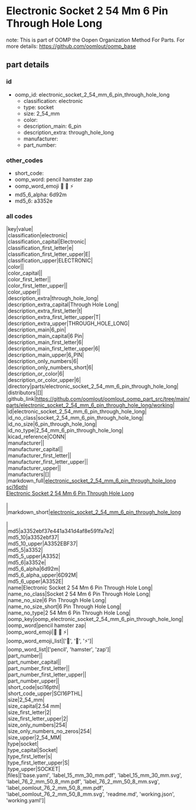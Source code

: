 # Electronic Socket 2 54 Mm 6 Pin Through Hole Long  

note: This is part of OOMP the Oopen Organization Method For Parts. For more details: https://github.com/oomlout/oomp_base

##  part details





### id
* oomp_id: electronic_socket_2_54_mm_6_pin_through_hole_long
  * classification: electronic
  * type: socket
  * size: 2_54_mm
  * color: 
  * description_main: 6_pin
  * description_extra: through_hole_long
  * manufacturer: 
  * part_number: 

### other_codes
* short_code: 
* oomp_word: pencil hamster zap
* oomp_word_emoji :pencil: :hamster: :zap:
* md5_6_alpha: 6d92m
* md5_6: a3352e

### all codes 
|key|value|  
|classification|electronic|  
|classification_capital|Electronic|  
|classification_first_letter|e|  
|classification_first_letter_upper|E|  
|classification_upper|ELECTRONIC|  
|color||  
|color_capital||  
|color_first_letter||  
|color_first_letter_upper||  
|color_upper||  
|description_extra|through_hole_long|  
|description_extra_capital|Through Hole Long|  
|description_extra_first_letter|t|  
|description_extra_first_letter_upper|T|  
|description_extra_upper|THROUGH_HOLE_LONG|  
|description_main|6_pin|  
|description_main_capital|6 Pin|  
|description_main_first_letter|6|  
|description_main_first_letter_upper|6|  
|description_main_upper|6_PIN|  
|description_only_numbers|6|  
|description_only_numbers_short|6|  
|description_or_color|6|  
|description_or_color_upper|6|  
|directory|parts/electronic_socket_2_54_mm_6_pin_through_hole_long|  
|distributors|[]|  
|github_link|https://github.com/oomlout/oomlout_oomp_part_src/tree/main/parts/electronic_socket_2_54_mm_6_pin_through_hole_long/working|  
|id|electronic_socket_2_54_mm_6_pin_through_hole_long|  
|id_no_class|socket_2_54_mm_6_pin_through_hole_long|  
|id_no_size|6_pin_through_hole_long|  
|id_no_type|2_54_mm_6_pin_through_hole_long|  
|kicad_reference|CONN|  
|manufacturer||  
|manufacturer_capital||  
|manufacturer_first_letter||  
|manufacturer_first_letter_upper||  
|manufacturer_upper||  
|manufacturers|[]|  
|markdown_full|[electronic_socket_2_54_mm_6_pin_through_hole_long](https://github.com/oomlout/oomlout_oomp_part_src/tree/main/parts/electronic_socket_2_54_mm_6_pin_through_hole_long/working)<br>[sci16pthl](https://github.com/oomlout/oomlout_oomp_part_src/tree/main/parts/electronic_socket_2_54_mm_6_pin_through_hole_long/working)<br>[Electronic Socket 2 54 Mm 6 Pin Through Hole Long](https://github.com/oomlout/oomlout_oomp_part_src/tree/main/parts/electronic_socket_2_54_mm_6_pin_through_hole_long/working)<br><br>|  
|markdown_short|[electronic_socket_2_54_mm_6_pin_through_hole_long](https://github.com/oomlout/oomlout_oomp_part_src/tree/main/parts/electronic_socket_2_54_mm_6_pin_through_hole_long/working)<br><br>|  
|md5|a3352ebf37e441a341d4af8e591fa7e2|  
|md5_10|a3352ebf37|  
|md5_10_upper|A3352EBF37|  
|md5_5|a3352|  
|md5_5_upper|A3352|  
|md5_6|a3352e|  
|md5_6_alpha|6d92m|  
|md5_6_alpha_upper|6D92M|  
|md5_6_upper|A3352E|  
|name|Electronic Socket 2 54 Mm 6 Pin Through Hole Long|  
|name_no_class|Socket 2 54 Mm 6 Pin Through Hole Long|  
|name_no_size|6 Pin Through Hole Long|  
|name_no_size_short|6 Pin Through Hole Long|  
|name_no_type|2 54 Mm 6 Pin Through Hole Long|  
|oomp_key|oomp_electronic_socket_2_54_mm_6_pin_through_hole_long|  
|oomp_word|pencil hamster zap|  
|oomp_word_emoji|:pencil: :hamster: :zap:|  
|oomp_word_emoji_list|[':pencil:', ':hamster:', ':zap:']|  
|oomp_word_list|['pencil', 'hamster', 'zap']|  
|part_number||  
|part_number_capital||  
|part_number_first_letter||  
|part_number_first_letter_upper||  
|part_number_upper||  
|short_code|sci16pthl|  
|short_code_upper|SCI16PTHL|  
|size|2_54_mm|  
|size_capital|2.54 mm|  
|size_first_letter|2|  
|size_first_letter_upper|2|  
|size_only_numbers|254|  
|size_only_numbers_no_zeros|254|  
|size_upper|2_54_MM|  
|type|socket|  
|type_capital|Socket|  
|type_first_letter|s|  
|type_first_letter_upper|S|  
|type_upper|SOCKET|  
|files|['base.yaml', 'label_15_mm_30_mm.pdf', 'label_15_mm_30_mm.svg', 'label_76_2_mm_50_8_mm.pdf', 'label_76_2_mm_50_8_mm.svg', 'label_oomlout_76_2_mm_50_8_mm.pdf', 'label_oomlout_76_2_mm_50_8_mm.svg', 'readme.md', 'working.json', 'working.yaml']|  

